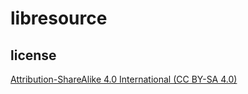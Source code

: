 # libresource

## license

[Attribution-ShareAlike 4.0 International (CC BY-SA 4.0)](https://creativecommons.org/licenses/by-sa/4.0/)
